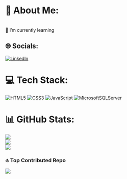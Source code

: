 # 💫 About Me:
<br>🌱 I’m currently learning <br> 


## 🌐 Socials:
[![LinkedIn](https://img.shields.io/badge/LinkedIn-%230077B5.svg?logo=linkedin&logoColor=white)](https://linkedin.com/in/kazimyillmaz) 

# 💻 Tech Stack:
![HTML5](https://img.shields.io/badge/html5-%23E34F26.svg?style=for-the-badge&logo=html5&logoColor=white) ![CSS3](https://img.shields.io/badge/css3-%231572B6.svg?style=for-the-badge&logo=css3&logoColor=white) ![JavaScript](https://img.shields.io/badge/javascript-%23323330.svg?style=for-the-badge&logo=javascript&logoColor=%23F7DF1E) ![MicrosoftSQLServer](https://img.shields.io/badge/Microsoft%20SQL%20Sever-CC2927?style=for-the-badge&logo=microsoft%20sql%20server&logoColor=white)
# 📊 GitHub Stats:
![](https://github-readme-stats.vercel.app/api?username=kazimyilmaz&theme=react&hide_border=false&include_all_commits=false&count_private=false)<br/>
![](https://github-readme-streak-stats.herokuapp.com/?user=kazimyilmaz&theme=react&hide_border=false)<br/>
![](https://github-readme-stats.vercel.app/api/top-langs/?username=kazimyilmaz&theme=react&hide_border=false&include_all_commits=false&count_private=false&layout=compact)

### 🔝 Top Contributed Repo
![](https://github-contributor-stats.vercel.app/api?username=kazimyilmaz&limit=5&theme=dark&combine_all_yearly_contributions=true)

<!-- Proudly created with GPRM ( https://gprm.itsvg.in ) -->
